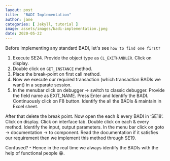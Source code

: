 ```yaml
---
layout: post
title:  "BADI Implementation"
author: jane
categories: [ Jekyll, tutorial ]
image: assets/images/badi-implementation.jpeg
date: 2020-05-22
---
```


Before Implementing any standard BADI, let's see <a id="here">`how to find one first?`</a>

1. Execute SE24. Provide the object type as `CL_EXITHANDLER`. Click on display. 
2. Double click on `GET_INSTANCE` method. 
3. Place the break-point on first call method. 
4. Now we execute our required transaction (which transaction BADIs we want) in a separate session.
5. In the menubar click on debugger -> switch to classic debugger. Provide the field name as EXIT_NAME. Press Enter and Identify the BADI. Continuously click on F8 button. Identify the all the BADIs & maintain in Excel sheet. 

After that delete the break point. Now open the each & every BADI in ‘SE18’. Click on display. Click on interface tab. Double click on each & every method. Identify the input, output parameters. In the menu bar click on goto -> documentation -> to component. Read the documentation if it satisfies our requirement then we implement this method through SE19.

Confused? - Hence in the real time we always identify the BADIs with the help of functional people &#128512;.